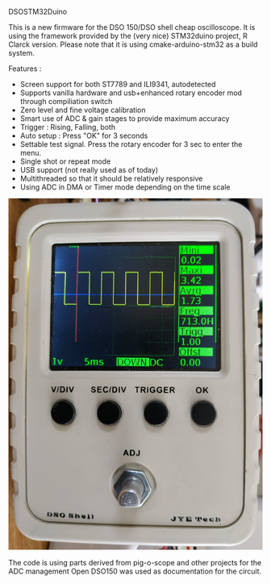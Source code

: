 DSOSTM32Duino

This is a new firmware for the DSO 150/DSO shell cheap oscilloscope.
It is using the framework provided by the  (very nice) STM32duino project, R Clarck version.
Please note that it is using cmake-arduino-stm32 as a build system.

Features :

* Screen support for both  ST7789 and ILI9341, autodetected
* Supports vanilla hardware and usb+enhanced rotary encoder mod through compiliation switch
* Zero level and fine voltage calibration
* Smart use of ADC & gain stages to provide maximum accuracy
* Trigger : Rising, Falling, both
* Auto setup : Press "OK" for 3 seconds 
* Settable test signal. Press the rotary encoder for 3 sec to enter the menu.
* Single shot or repeat mode
* USB support  (not really used as of today)
* Multithreaded so that it should be relatively responsive
* Using ADC in DMA or Timer mode  depending on the time scale


![screenshot](gfx/front.jpg?raw=true "front")


The code is using parts derived from pig-o-scope and other projects for the ADC management
Open DSO150 was used as documentation for the circuit.
